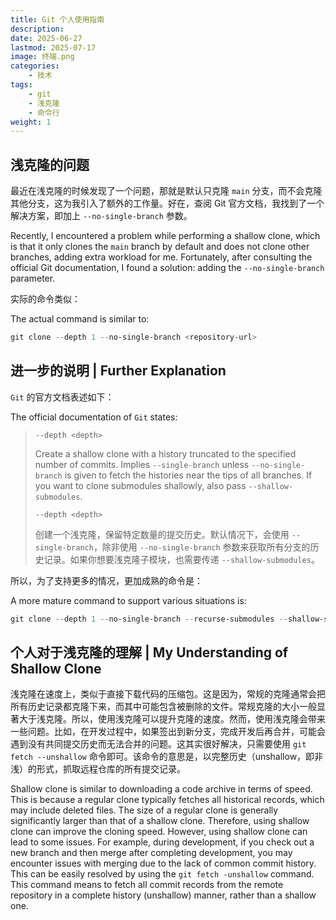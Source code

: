 ```yaml
---
title: Git 个人使用指南
description:
date: 2025-06-27
lastmod: 2025-07-17
image: 终端.png
categories:
    - 技术
tags:
    - git
    - 浅克隆
    - 命令行
weight: 1
---
```


## 浅克隆的问题

最近在浅克隆的时候发现了一个问题，那就是默认只克隆 `main` 分支，而不会克隆其他分支，这为我引入了额外的工作量。好在，查阅 Git 官方文档，我找到了一个解决方案，即加上 `--no-single-branch` 参数。

Recently, I encountered a problem while performing a shallow clone, which is that it only clones the `main` branch by default and does not clone other branches, adding extra workload for me. Fortunately, after consulting the official Git documentation, I found a solution: adding the `--no-single-branch` parameter.

实际的命令类似：

The actual command is similar to:

```powershell
git clone --depth 1 --no-single-branch <repository-url>
```

## 进一步的说明 | Further Explanation

`Git` 的官方文档表述如下：

The official documentation of `Git` states:

> `--depth <depth>`
>
> Create a shallow clone with a history truncated to the specified number of commits. Implies `--single-branch` unless `--no-single-branch` is given to fetch the histories near the tips of all branches. If you want to clone submodules shallowly, also pass `--shallow-submodules`.
>
> `--depth <depth>`
>
> 创建一个浅克隆，保留特定数量的提交历史。默认情况下，会使用 `--single-branch`，除非使用 `--no-single-branch` 参数来获取所有分支的历史记录。如果你想要浅克隆子模块，也需要传递 `--shallow-submodules`。

所以，为了支持更多的情况，更加成熟的命令是：

A more mature command to support various situations is:

```powershell
git clone --depth 1 --no-single-branch --recurse-submodules --shallow-submodules <repository-url>
```

## 个人对于浅克隆的理解 | My Understanding of Shallow Clone

浅克隆在速度上，类似于直接下载代码的压缩包。这是因为，常规的克隆通常会把所有历史记录都克隆下来，而其中可能包含被删除的文件。常规克隆的大小一般显著大于浅克隆。所以，使用浅克隆可以提升克隆的速度。然而，使用浅克隆会带来一些问题。比如，在开发过程中，如果签出到新分支，完成开发后再合并，可能会遇到没有共同提交历史而无法合并的问题。这其实很好解决，只需要使用 `git fetch --unshallow` 命令即可。该命令的意思是，以完整历史（unshallow，即非浅）的形式，抓取远程仓库的所有提交记录。

Shallow clone is similar to downloading a code archive in terms of speed. This is because a regular clone typically fetches all historical records, which may include deleted files. The size of a regular clone is generally significantly larger than that of a shallow clone. Therefore, using shallow clone can improve the cloning speed. However, using shallow clone can lead to some issues. For example, during development, if you check out a new branch and then merge after completing development, you may encounter issues with merging due to the lack of common commit history. This can be easily resolved by using the `git fetch -unshallow` command. This command means to fetch all commit records from the remote repository in a complete history (unshallow) manner, rather than a shallow one.
